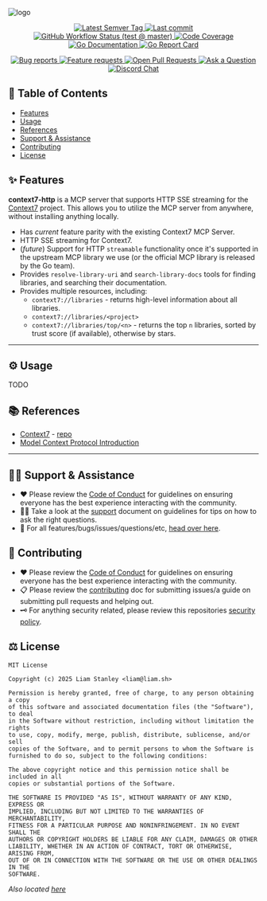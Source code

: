 <!-- template:define:options
{
  "nodescription": true
}
-->
![logo](https://liam.sh/-/gh/svg/lrstanley/context7-http?layout=left&icon=fluent-emoji-flat%3Amagic-wand&icon.width=60&bg=geometric)

<!-- template:begin:header -->
<!-- do not edit anything in this "template" block, its auto-generated -->

<p align="center">
  <a href="https://github.com/lrstanley/context7-http/tags">
    <img title="Latest Semver Tag" src="https://img.shields.io/github/v/tag/lrstanley/context7-http?style=flat-square">
  </a>
  <a href="https://github.com/lrstanley/context7-http/commits/master">
    <img title="Last commit" src="https://img.shields.io/github/last-commit/lrstanley/context7-http?style=flat-square">
  </a>




  <a href="https://github.com/lrstanley/context7-http/actions?query=workflow%3Atest+event%3Apush">
    <img title="GitHub Workflow Status (test @ master)" src="https://img.shields.io/github/actions/workflow/status/lrstanley/context7-http/test.yml?branch=master&label=test&style=flat-square">
  </a>


  <a href="https://codecov.io/gh/lrstanley/context7-http">
    <img title="Code Coverage" src="https://img.shields.io/codecov/c/github/lrstanley/context7-http/master?style=flat-square">
  </a>

  <a href="https://pkg.go.dev/github.com/lrstanley/context7-http">
    <img title="Go Documentation" src="https://pkg.go.dev/badge/github.com/lrstanley/context7-http?style=flat-square">
  </a>
  <a href="https://goreportcard.com/report/github.com/lrstanley/context7-http">
    <img title="Go Report Card" src="https://goreportcard.com/badge/github.com/lrstanley/context7-http?style=flat-square">
  </a>
</p>
<p align="center">
  <a href="https://github.com/lrstanley/context7-http/issues?q=is:open+is:issue+label:bug">
    <img title="Bug reports" src="https://img.shields.io/github/issues/lrstanley/context7-http/bug?label=issues&style=flat-square">
  </a>
  <a href="https://github.com/lrstanley/context7-http/issues?q=is:open+is:issue+label:enhancement">
    <img title="Feature requests" src="https://img.shields.io/github/issues/lrstanley/context7-http/enhancement?label=feature%20requests&style=flat-square">
  </a>
  <a href="https://github.com/lrstanley/context7-http/pulls">
    <img title="Open Pull Requests" src="https://img.shields.io/github/issues-pr/lrstanley/context7-http?label=prs&style=flat-square">
  </a>
  <a href="https://github.com/lrstanley/context7-http/discussions/new?category=q-a">
    <img title="Ask a Question" src="https://img.shields.io/badge/support-ask_a_question!-blue?style=flat-square">
  </a>
  <a href="https://liam.sh/chat"><img src="https://img.shields.io/badge/discord-bytecord-blue.svg?style=flat-square" title="Discord Chat"></a>
</p>
<!-- template:end:header -->

<!-- template:begin:toc -->
<!-- do not edit anything in this "template" block, its auto-generated -->
## :link: Table of Contents

  - [Features](#sparkles-features)
  - [Usage](#gear-usage)
  - [References](#books-references)
  - [Support &amp; Assistance](#raising_hand_man-support--assistance)
  - [Contributing](#handshake-contributing)
  - [License](#balance_scale-license)
<!-- template:end:toc -->

## :sparkles: Features

**context7-http** is a MCP server that supports HTTP SSE streaming for the [Context7](https://context7.com) project.
This allows you to utilize the MCP server from anywhere, without installing anything locally.

- Has _current_ feature parity with the existing Context7 MCP Server.
- HTTP SSE streaming for Context7.
- (_future_) Support for HTTP `streamable` functionality once it's supported in the upstream MCP library
  we use (or the official MCP library is released by the Go team).
- Provides `resolve-library-uri` and `search-library-docs` tools for finding libraries, and searching their documentation.
- Provides multiple resources, including:
  - `context7://libraries` - returns high-level information about all libraries.
  - `context7://libraries/<project>`
  - `context7://libraries/top/<n>` - returns the top `n` libraries, sorted by trust score (if available), otherwise by stars.

---

## :gear: Usage

TODO

## :books: References

- [Context7](https://context7.com) - [repo](https://github.com/upstash/context7)
- [Model Context Protocol Introduction](https://modelcontextprotocol.io/introduction)

---

<!-- template:begin:support -->
<!-- do not edit anything in this "template" block, its auto-generated -->
## :raising_hand_man: Support & Assistance

* :heart: Please review the [Code of Conduct](.github/CODE_OF_CONDUCT.md) for
     guidelines on ensuring everyone has the best experience interacting with
     the community.
* :raising_hand_man: Take a look at the [support](.github/SUPPORT.md) document on
     guidelines for tips on how to ask the right questions.
* :lady_beetle: For all features/bugs/issues/questions/etc, [head over here](https://github.com/lrstanley/context7-http/issues/new/choose).
<!-- template:end:support -->

<!-- template:begin:contributing -->
<!-- do not edit anything in this "template" block, its auto-generated -->
## :handshake: Contributing

* :heart: Please review the [Code of Conduct](.github/CODE_OF_CONDUCT.md) for guidelines
     on ensuring everyone has the best experience interacting with the
    community.
* :clipboard: Please review the [contributing](.github/CONTRIBUTING.md) doc for submitting
     issues/a guide on submitting pull requests and helping out.
* :old_key: For anything security related, please review this repositories [security policy](https://github.com/lrstanley/context7-http/security/policy).
<!-- template:end:contributing -->

<!-- template:begin:license -->
<!-- do not edit anything in this "template" block, its auto-generated -->
## :balance_scale: License

```
MIT License

Copyright (c) 2025 Liam Stanley <liam@liam.sh>

Permission is hereby granted, free of charge, to any person obtaining a copy
of this software and associated documentation files (the "Software"), to deal
in the Software without restriction, including without limitation the rights
to use, copy, modify, merge, publish, distribute, sublicense, and/or sell
copies of the Software, and to permit persons to whom the Software is
furnished to do so, subject to the following conditions:

The above copyright notice and this permission notice shall be included in all
copies or substantial portions of the Software.

THE SOFTWARE IS PROVIDED "AS IS", WITHOUT WARRANTY OF ANY KIND, EXPRESS OR
IMPLIED, INCLUDING BUT NOT LIMITED TO THE WARRANTIES OF MERCHANTABILITY,
FITNESS FOR A PARTICULAR PURPOSE AND NONINFRINGEMENT. IN NO EVENT SHALL THE
AUTHORS OR COPYRIGHT HOLDERS BE LIABLE FOR ANY CLAIM, DAMAGES OR OTHER
LIABILITY, WHETHER IN AN ACTION OF CONTRACT, TORT OR OTHERWISE, ARISING FROM,
OUT OF OR IN CONNECTION WITH THE SOFTWARE OR THE USE OR OTHER DEALINGS IN THE
SOFTWARE.
```

_Also located [here](LICENSE)_
<!-- template:end:license -->
